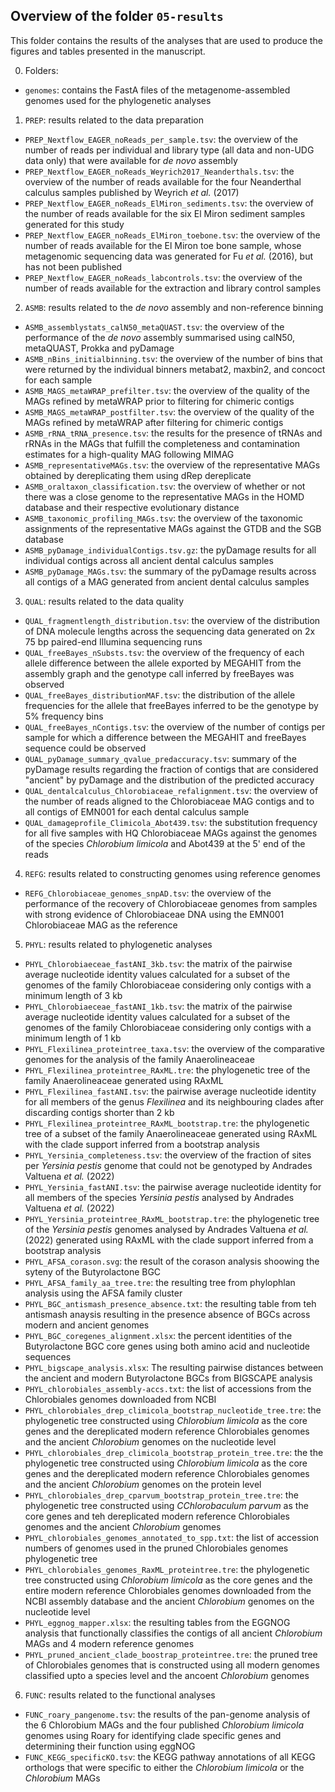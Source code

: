 ## Overview of the folder `05-results`

This folder contains the results of the analyses that are used to produce the figures and tables
presented in the manuscript.

0. Folders:

  - `genomes`: contains the FastA files of the metagenome-assembled genomes used for the
    phylogenetic analyses

1. `PREP`: results related to the data preparation

  - `PREP_Nextflow_EAGER_noReads_per_sample.tsv`: the overview of the number of reads per individual
    and library type (all data and non-UDG data only) that were available for *de novo* assembly
  - `PREP_Nextflow_EAGER_noReads_Weyrich2017_Neanderthals.tsv`: the overview of the number of reads
    available for the four Neanderthal calculus samples published by Weyrich *et al.* (2017)
  - `PREP_Nextflow_EAGER_noReads_ElMiron_sediments.tsv`: the overview of the number of reads
    available for the six El Miron sediment samples generated for this study
  - `PREP_Nextflow_EAGER_noReads_ElMiron_toebone.tsv`: the overview of the number of
    reads available for the El Miron toe bone sample, whose metagenomic sequencing data was
    generated for Fu *et al.* (2016), but has not been published
  - `PREP_Nextflow_EAGER_noReads_labcontrols.tsv`: the overview of the number of reads available for
    the extraction and library control samples

2. `ASMB`: results related to the *de novo* assembly and non-reference binning

  - `ASMB_assemblystats_calN50_metaQUAST.tsv`: the overview of the performance of the *de novo*
    assembly summarised using calN50, metaQUAST, Prokka and pyDamage
  - `ASMB_nBins_initialbinning.tsv`: the overview of the number of bins that were returned by the
    individual binners metabat2, maxbin2, and concoct for each sample
  - `ASMB_MAGS_metaWRAP_prefilter.tsv`: the overview of the quality of the MAGs refined by metaWRAP
    prior to filtering for chimeric contigs
  - `ASMB_MAGS_metaWRAP_postfilter.tsv`: the overview of the quality of the MAGs refined by metaWRAP
    after filtering for chimeric contigs
  - `ASMB_rRNA_tRNA_presence.tsv`: the results for the presence of tRNAs and rRNAs in the MAGs that
    fulfill the completeness and contamination estimates for a high-quality MAG following MIMAG
  - `ASMB_representativeMAGs.tsv`: the overview of the representative MAGs obtained by dereplicating
    them using dRep dereplicate
  - `ASMB_oraltaxon_classification.tsv`: the overview of whether or not there was a close genome to
    the representative MAGs in the HOMD database and their respective evolutionary distance
  - `ASMB_taxonomic_profiling_MAGs.tsv`: the overview of the taxonomic assignments of the
    representative MAGs against the GTDB and the SGB database
  - `ASMB_pyDamage_individualContigs.tsv.gz`: the pyDamage results for all individual contigs across
    all ancient dental calculus samples
  - `ASMB_pyDamage_MAGs.tsv`: the summary of the pyDamage results across all contigs of a MAG
    generated from ancient dental calculus samples

3. `QUAL`: results related to the data quality

  - `QUAL_fragmentlength_distribution.tsv`: the overview of the distribution of DNA molecule lengths
    across the sequencing data generated on 2x 75 bp paired-end Illumina sequencing runs
  - `QUAL_freeBayes_nSubsts.tsv`: the overview of the frequency of each allele difference between the
    allele exported by MEGAHIT from the assembly graph and the genotype call inferred by freeBayes
    was observed
  - `QUAL_freeBayes_distributionMAF.tsv`: the distribution of the allele frequencies for the allele
    that freeBayes inferred to be the genotype by 5% frequency bins
  - `QUAL_freeBayes_nContigs.tsv`: the overview of the number of contigs per sample for which a
    difference between the MEGAHIT and freeBayes sequence could be observed
  - `QUAL_pyDamage_summary_qvalue_predaccuracy.tsv`: summary of the pyDamage results regarding the
    fraction of contigs that are considered "ancient" by pyDamage and the distribution of the
    predicted accuracy
  - `QUAL_dentalcalculus_Chlorobiaceae_refalignment.tsv`: the overview of the number of reads
    aligned to the Chlorobiaceae MAG contigs and to all contigs of EMN001 for each dental calculus
    sample
  - `QUAL_damageprofile_Climicola_Abot439.tsv`: the substitution frequency for all five samples with
    HQ Chlorobiaceae MAGs against the genomes of the species *Chlorobium limicola* and Abot439 at
    the 5' end of the reads

4. `REFG`: results related to constructing genomes using reference genomes

  - `REFG_Chlorobiaceae_genomes_snpAD.tsv`: the overview of the performance of the recovery of
    Chlorobiaceae genomes from samples with strong evidence of Chlorobiaceae DNA using the EMN001
    Chlorobiaceae MAG as the reference

5. `PHYL`: results related to phylogenetic analyses

  - `PHYL_Chlorobiaeceae_fastANI_3kb.tsv`: the matrix of the pairwise average nucleotide identity
    values calculated for a subset of the genomes of the family Chlorobiaceae considering only
    contigs with a minimum length of 3 kb
  - `PHYL_Chlorobiaeceae_fastANI_1kb.tsv`: the matrix of the pairwise average nucleotide identity
    values calculated for a subset of the genomes of the family Chlorobiaceae considering only
    contigs with a minimum length of 1 kb
  - `PHYL_Flexilinea_proteintree_taxa.tsv`: the overview of the comparative genomes for the analysis
    of the family Anaerolineaceae
  - `PHYL_Flexilinea_proteintree_RAxML.tre`: the phylogenetic tree of the family Anaerolineaceae
    generated using RAxML
  - `PHYL_Flexilinea_fastANI.tsv`: the pairwise average nucleotide identity for all members of the
    genus *Flexilinea* and its neighbouring clades after discarding contigs shorter than 2 kb
  - `PHYL_Flexilinea_proteintree_RAxML_bootstrap.tre`: the phylogenetic tree of a subset of the
    family Anaerolineaceae generated using RAxML with the clade support inferred from a bootstrap
    analysis
  - `PHYL_Yersinia_completeness.tsv`: the overview of the fraction of sites per *Yersinia pestis*
    genome that could not be genotyped by Andrades Valtuena *et al.* (2022)
  - `PHYL_Yersinia_fastANI.tsv`: the pairwise average nucleotide identity for all members of the
    species *Yersinia pestis* analysed by Andrades Valtuena *et al.* (2022)
  - `PHYL_Yersinia_proteintree_RAxML_bootstrap.tre`: the phylogenetic tree of the *Yersinia pestis*
    genomes analysed by Andrades Valtuena *et al.* (2022) generated using RAxML with the clade
    support inferred from a bootstrap analysis
  - `PHYL_AFSA_corason.svg`: the result of the corason analysis shoowing the syteny of the 
    Butyrolactone BGC
  - `PHYL_AFSA_family_aa_tree.tre`: the resulting tree from phylophlan analysis using the AFSA 
    family cluster
  - `PHYL_BGC_antismash_presence_absence.txt`: the resulting table from teh antismash anaysis resulting
    in the presence absence of BGCs across modern and ancient genomes
  - `PHYL_BGC_coregenes_alignment.xlsx`: the percent identities of the Butyrolactone BGC core genes 
    using both amino acid and nucleotide sequences
  - `PHYL_bigscape_analysis.xlsx`: The resulting pairwise distances between the ancient and modern
    Butyrolactone BGCs from BIGSCAPE analysis
  - `PHYL_chlorobiales_assembly-accs.txt`: the list of accessions from the Chlorobiales genomes downloaded
    from NCBI
  - `PHYL_chlorobiales_drep_climicola_bootstrap_nucleotide_tree.tre`: the phylogenetic tree constructed using
    *Chlorobium limicola* as the core genes and the dereplicated modern reference Chlorobiales genomes and the
    ancient *Chlorobium* genomes on the nucleotide level 
  - `PHYL_chlorobiales_drep_climicola_bootstrap_protein_tree.tre`: the the phylogenetic tree constructed using
    *Chlorobium limicola* as the core genes and the dereplicated modern reference Chlorobiales genomes and the
    ancient *Chlorobium* genomes on the protein level
  - `PHYL_chlorobiales_drep_cparvum_bootstrap_protein_tree.tre`: the phylogenetic tree constructed using
    *CChlorobaculum parvum* as the core genes and teh dereplicated modern reference Chlorobiales genomes and the
    ancient *Chlorobium* genomes
  - `PHYL_chlorobiales_genomes_annotated_to_spp.txt`: the list of accession numbers of genomes used in the pruned
    Chlorobiales genomes phylogenetic tree
  - `PHYL_chlorobiales_genomes_RaxML_proteintree.tre`: the phylogenetic tree constructed using
    *Chlorobium limicola* as the core genes and the entire modern reference Chlorobiales genomes downloaded from
     the NCBI assembly database and the ancient *Chlorobium* genomes on the nucleotide level
  - `PHYL_eggnog_mapper.xlsx`: the resulting tables from the EGGNOG analysis that functionally classifies the
    contigs of all ancient *Chlorobium* MAGs and 4 modern reference genomes
  - `PHYL_pruned_ancient_clade_boostrap_proteintree.tre`: the pruned tree of Chlorobiales genomes that is
    constructed using all modern genomes classified upto a species level and the ancoent *Chlorobium* genomes

6. `FUNC`: results related to the functional analyses

  - `FUNC_roary_pangenome.tsv`: the results of the pan-genome analysis of the 6 Chlorobium MAGs and
    the four published *Chlorobium limicola* genomes using Roary for identifying clade specific
    genes and determining their function using eggNOG
  - `FUNC_KEGG_specificKO.tsv`: the KEGG pathway annotations of all KEGG orthologs that were
    specific to either the *Chlorobium limicola* or the *Chlorobium* MAGs
